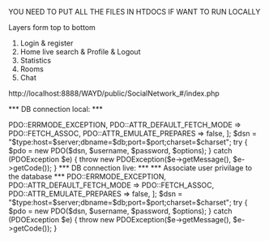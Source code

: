 YOU NEED TO PUT ALL THE FILES IN HTDOCS IF WANT TO RUN LOCALLY

Layers form top to bottom 
1. Login & register 
2. Home live search & Profile & Logout
3. Statistics
4. Rooms
5. Chat

http://localhost:8888/WAYD/public/SocialNetwork_#/index.php

*** DB connection local: ***

<?php
$type     = 'mysql';
$server   = 'localhost';
$db       = 'social_network_db';
$port     = '8889';
$charset  = 'utf8';

$username = 'testuser';
$password = 'testuserpassword42';

$options  = [
    PDO::ATTR_ERRMODE            => PDO::ERRMODE_EXCEPTION,
    PDO::ATTR_DEFAULT_FETCH_MODE => PDO::FETCH_ASSOC,
    PDO::ATTR_EMULATE_PREPARES   => false,
];

$dsn = "$type:host=$server;dbname=$db;port=$port;charset=$charset"; 
try {
    $pdo = new PDO($dsn, $username, $password, $options);
} catch (PDOException $e) {
    throw new PDOException($e->getMessage(), $e->getCode());
}

*** DB connection live: ***
*** Associate user privilage to the database ***

<?php
$type     = 'mysql';
$server   = 'localhost';
$db       = 'sigmaone_social_network_db';
$port     = '3306';
$charset  = 'utf8';

$username = 'sigmaone_Pietro';
$password = 'EnN!Q]v3QL}U';

$options  = [
    PDO::ATTR_ERRMODE            => PDO::ERRMODE_EXCEPTION,
    PDO::ATTR_DEFAULT_FETCH_MODE => PDO::FETCH_ASSOC,
    PDO::ATTR_EMULATE_PREPARES   => false,
];

$dsn = "$type:host=$server;dbname=$db;port=$port;charset=$charset";
try {
    $pdo = new PDO($dsn, $username, $password, $options);
} catch (PDOException $e) {
    throw new PDOException($e->getMessage(), $e->getCode());
}



